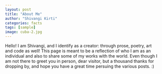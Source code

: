 ```yaml
---
layout: post
title: "About Me"
author: "Shivangi Kirti"
categories: facts
tags: [sample]
image: cuba-2.jpg
---
```

Hello! I am Shivangi, and I identify as a creator: through prose, poetry, art and code as well! This page is meant to be a reflection of who I am as an individual and also to share some of my works with the world. Even though I am not there to greet you in person, dear visitor, but a thousand thanks for dropping by, and hope you have a great time persuing the various posts. :)
